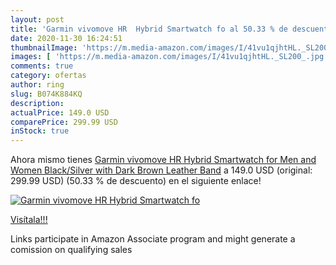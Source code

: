 ```yaml
---
layout: post
title: 'Garmin vivomove HR  Hybrid Smartwatch fo al 50.33 % de descuento'
date: 2020-11-30 16:24:51
thumbnailImage: 'https://m.media-amazon.com/images/I/41vu1qjhtHL._SL200_.jpg'
images: [ 'https://m.media-amazon.com/images/I/41vu1qjhtHL._SL200_.jpg' ]
comments: true
category: ofertas
author: ring
slug: B074K884KQ
description:
actualPrice: 149.0 USD
comparePrice: 299.99 USD
inStock: true
---
```


Ahora mismo tienes [Garmin vivomove HR  Hybrid Smartwatch for Men and Women  Black/Silver with Dark Brown Leather Band](https://www.amazon.com/dp/B074K884KQ/?tag=tolees-20) a 149.0 USD (original: 299.99 USD) (50.33 %  de descuento) en el siguiente enlace!

[![Garmin vivomove HR  Hybrid Smartwatch fo](https://m.media-amazon.com/images/I/41vu1qjhtHL._SL200_.jpg)](https://www.amazon.com/dp/B074K884KQ/?tag=tolees-20)

[Visítala!!!](https://www.amazon.com/dp/B074K884KQ/?tag=tolees-20)

Links participate in Amazon Associate program and might generate a comission on qualifying sales
